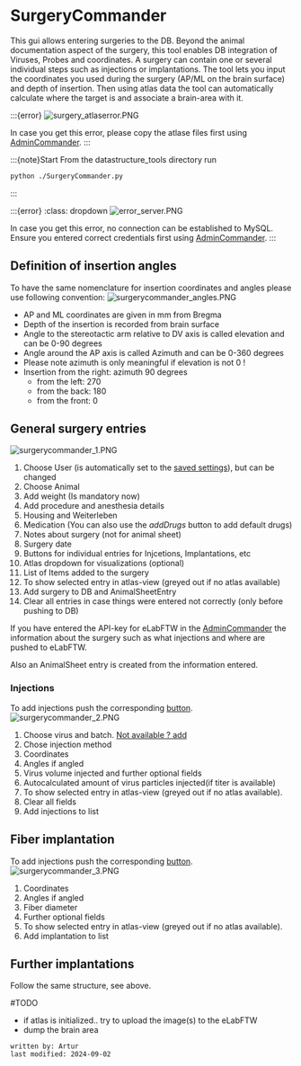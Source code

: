 # SurgeryCommander
This gui allows entering surgeries to the DB.
Beyond the animal documentation aspect of the surgery, this tool enables DB integration of Viruses, Probes and 
coordinates. A surgery can contain one or several individual steps such as injections or implantations.
The tool lets you input the coordinates you used during the surgery (AP/ML on the brain surface) and depth of insertion.
Then using atlas data the tool can automatically calculate where the target is and associate a brain-area with it.

:::{error}
![surgery_atlaserror.PNG](../images/surgery_atlaserror.PNG)

In case you get this error, please copy the atlase files first using [AdminCommander](AdminCommander.md#copy-brain-atlases).
:::

:::{note}Start
From the datastructure_tools directory run
~~~bash
python ./SurgeryCommander.py
~~~
:::

:::{error}
:class: dropdown
![error_server.PNG](../images/error_server.PNG)

In case you get this error, no connection can be established to MySQL. Ensure you entered correct credentials 
first using [AdminCommander](AdminCommander.md#db-configuration).
:::


## Definition of insertion angles
To have the same nomenclature for insertion coordinates and angles please use following convention:
![surgerycommander_angles.PNG](../images/surgerycommander_angles.PNG)
- AP and ML coordinates are given in mm from Bregma
- Depth of the insertion is recorded from brain surface
- Angle to the stereotactic arm relative to DV axis is called elevation and can be 0-90 degrees
- Angle around the AP axis is called Azimuth and can be 0-360 degrees
- Please note azimuth is only meaningful if elevation is not 0 !
- Insertion from the right: azimuth 90 degrees
  - from the left: 270 
  - from the back: 180
  - from the front: 0 


## General surgery entries
![surgerycommander_1.PNG](../images/surgerycommander_1.PNG)
1. Choose User (is automatically set to the [saved settings](AdminCommander.md#user-specific-config)), but can be changed
2. Choose Animal 
3. Add weight (Is mandatory now)
4. Add procedure and anesthesia details
5. Housing and Weiterleben
6. Medication (You can also use the *addDrugs* button to add default drugs)
7. Notes about surgery (not for animal sheet)
8. Surgery date
9. Buttons for individual entries for Injcetions, Implantations, etc
10. Atlas dropdown for visualizations (optional)
11. List of Items added to the surgery    
12. To show selected entry in atlas-view (greyed out if no atlas available)
13. Add surgery to DB and AnimalSheetEntry
14. Clear all entries in case things were entered not correctly (only before pushing to DB)

If you have entered the API-key for eLabFTW in the [AdminCommander](../gui_documentation/AdminCommander.md#enter-api-key-for-elabftw) 
the information about the surgery such as what injections and where are pushed to eLabFTW.

Also an AnimalSheet entry is created from the information entered.

### Injections
To add injections push the corresponding [button](#general-surgery-entries).
![surgerycommander_2.PNG](../images/surgerycommander_2.PNG)
1. Choose virus and batch. [Not available ? add](../combinatory_howto/viruscreation.md)
2. Chose injection method
3. Coordinates
4. Angles if angled
5. Virus volume injected and further optional fields
6. Autocalculated amount of virus particles injected(if titer is available)
7. To show selected entry in atlas-view (greyed out if no atlas available).
8. Clear all fields
9. Add injections to list



## Fiber implantation
To add injections push the corresponding [button](#general-surgery-entries).
![surgerycommander_3.PNG](../images/surgerycommander_3.PNG)
1. Coordinates
2. Angles if angled
3. Fiber diameter
4. Further optional fields
5. To show selected entry in atlas-view (greyed out if no atlas available).
6. Add implantation to list

## Further implantations
Follow the same structure, see above.


#TODO 
- if atlas is initialized.. try to upload the image(s) to the eLabFTW
- dump the brain area 
~~~~
written by: Artur 
last modified: 2024-09-02
~~~~